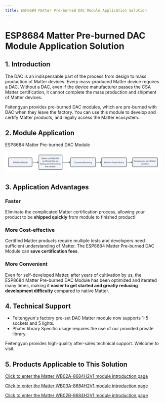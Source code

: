```yaml
---
title: ESP8684 Matter Pre-burned DAC Module Application Solution
---
```


# ESP8684 Matter Pre-burned DAC Module Application Solution

## 1. Introduction

The DAC is an indispensable part of the process from design to mass production of Matter devices. Every mass-produced Matter device requires a DAC. Without a DAC, even if the device manufacturer passes the CSA Matter certification, it cannot complete the mass production and shipment of Matter devices.

Feitengyun provides pre-burned DAC modules, which are pre-burned with DAC when they leave the factory. You can use this module to develop and certify Matter products, and legally access the Matter ecosystem.

## 2. Module Application

ESP8684 Matter Pre-burned DAC Module

![](/assets/images/matter/Matter-dac-en.png)

## 3. Application Advantages

### **Faster**
Eliminate the complicated Matter certification process, allowing your product to be **shipped quickly** from module to finished product!

### **More Cost-effective**
Certified Matter products require multiple tests and developers need sufficient understanding of Matter. The ESP8684 Matter Pre-burned DAC Module can **save certification fees**.

### **More Convenient**
Even for self-developed Matter, after years of cultivation by us, the ESP8684 Matter Pre-burned DAC Module has been optimized and iterated many times, making it **easier to get started and greatly reducing development difficulty** compared to native Matter.

## 4. Technical Support
- Feitengyun's factory pre-set DAC Matter module now supports 1-5 sockets and 5 lights.
- Phater library Specific usage requires the use of our provided private library.

Feitengyun provides high-quality after-sales technical support. Welcome to visit.

## 5. Products Applicable to This Solution

<!-- [Click to enter the Matter module introduction page](../../products/matter/socket1_5.md) -->

[Click to enter the Matter WB02A-8684H2V1 module introduction page](../../products/matter/socket1_5.md)

[Click to enter the Matter WB03A-8684H2V1 module introduction page](../../products/matter/WB03A-8684H2V1.md)

[Click to enter the Matter WB02B-8684H2V1 module introduction page](../../products/matter/WB02B-8684H2V1.md)
